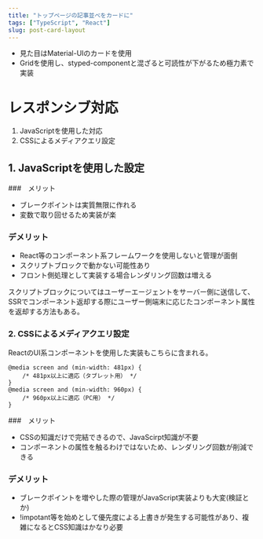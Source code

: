 ```yaml
---
title: "トップページの記事並べをカードに"
tags: ["TypeScript", "React"]
slug: post-card-layout
---
```


- 見た目はMaterial-UIのカードを使用
- Gridを使用し、styped-componentと混ざると可読性が下がるため極力素で実装


# レスポンシブ対応

1. JavaScriptを使用した対応
2. CSSによるメディアクエリ設定

## 1. JavaScriptを使用した設定

###　メリット
- ブレークポイントは実質無限に作れる
- 変数で取り回せるため実装が楽

### デメリット
- React等のコンポーネント系フレームワークを使用しないと管理が面倒
- スクリプトブロックで動かない可能性あり
- フロント側処理として実装する場合レンダリング回数は増える

スクリプトブロックについてはユーザーエージェントをサーバー側に送信して、  
SSRでコンポーネント返却する際にユーザー側端末に応じたコンポーネント属性を返却する方法もある。

### 2. CSSによるメディアクエリ設定


ReactのUI系コンポーネントを使用した実装もこちらに含まれる。

```
@media screen and (min-width: 481px) {
	/* 481px以上に適応（タブレット用） */
}
@media screen and (min-width: 960px) {
	/* 960px以上に適応（PC用） */
}
```

###　メリット
- CSSの知識だけで完結できるので、JavaScirpt知識が不要
- コンポーネントの属性を触るわけではないため、レンダリング回数が削減できる

### デメリット
- ブレークポイントを増やした際の管理がJavaScript実装よりも大変(検証とか)
- !impotant等を始めとして優先度による上書きが発生する可能性があり、複雑になるとCSS知識はかなり必要